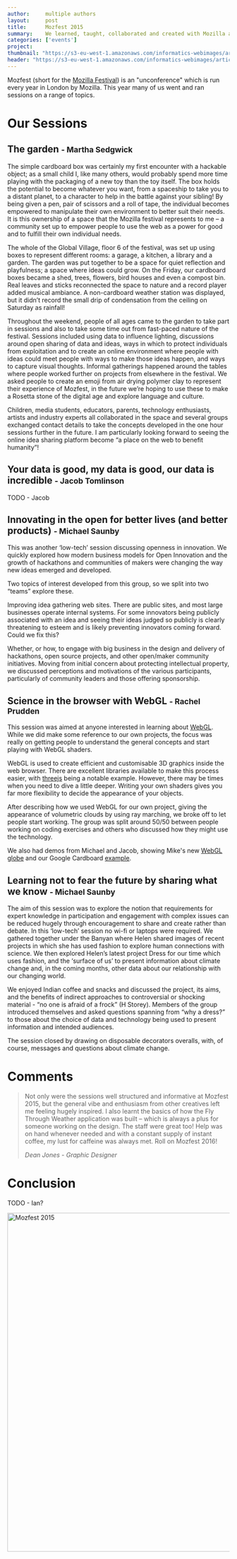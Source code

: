 ```yaml
---
author:     multiple authors
layout:     post
title:      Mozfest 2015
summary:    We learned, taught, collaborated and created with Mozilla and others
categories: ['events']
project:    
thumbnail: "https://s3-eu-west-1.amazonaws.com/informatics-webimages/articles/2015-11-08-mozfest-2015/thumb.jpg"
header: "https://s3-eu-west-1.amazonaws.com/informatics-webimages/articles/2015-11-08-mozfest-2015/banner.jpg"
---
```


Mozfest (short for the [Mozilla Festival][mozfest]) is an "unconference" which is run every year in London by Mozilla. This year many of us went and ran sessions on a range of topics.

# Our Sessions

## The garden <small>- Martha Sedgwick</small>

The simple cardboard box was certainly my first encounter with a hackable object; as a small child I, like many others, would probably spend more time playing with the packaging of a new toy than the toy itself. The box holds the potential to become whatever you want, from a spaceship to take you to a distant planet, to a character to help in the battle against your sibling! By being given a pen, pair of scissors and a roll of tape, the individual becomes empowered to manipulate their own environment to better suit their needs. It is this ownership of a space that the Mozilla festival represents to me – a community set up to empower people to use the web as a power for good and to fulfill their own individual needs.

The whole of the Global Village, floor 6 of the festival, was set up using boxes to represent different rooms: a garage, a kitchen, a library and a garden. The garden was put together to be a space for quiet reflection and playfulness; a space where ideas could grow. On the Friday, our cardboard boxes became a shed, trees, flowers, bird houses and even a compost bin. Real leaves and sticks reconnected the space to nature and a record player added musical ambiance. A non-cardboard weather station was displayed, but it didn’t record the small drip of condensation from the ceiling on Saturday as rainfall!

Throughout the weekend, people of all ages came to the garden to take part in sessions and also to take some time out from fast-paced nature of the festival. Sessions included using data to influence lighting, discussions around open sharing of data and ideas, ways in which to protect individuals from exploitation and to create an online environment where people with ideas could meet people with ways to make those ideas happen, and ways to capture visual thoughts. Informal gatherings happened around the tables where people worked further on projects from elsewhere in the festival. We asked people to create an emoji from air drying polymer clay to represent their experience of Mozfest, in the future we’re hoping to use these to make a Rosetta stone of the digital age and explore language and culture.

Children, media students, educators, parents, technology enthusiasts, artists and industry experts all collaborated in the space and several groups exchanged contact details to take the concepts developed in the one hour sessions further in the future. I am particularly looking forward to seeing the online idea sharing platform become “a place on the web to benefit humanity”!

## Your data is good, my data is good, our data is incredible <small>- Jacob Tomlinson</small>

TODO - Jacob

## Innovating in the open for better lives (and better products) <small>- Michael Saunby</small>

This was another ‘low-tech’ session discussing openness in innovation.  We quickly explored how modern business models for Open Innovation and the growth of hackathons and communities of makers were changing the way new ideas emerged and developed.

Two topics of interest developed from this group, so we split into two “teams” explore these.

Improving idea gathering web sites.  There are public sites, and most large businesses operate internal systems.  For some innovators being publicly associated with an idea and seeing their ideas judged so publicly is clearly threatening to esteem and is likely preventing innovators coming forward.  Could we fix this?

Whether, or how, to engage with big business in the design and delivery of hackathons, open source projects, and other open/maker community initiatives. Moving from initial concern about protecting intellectual property, we discussed perceptions and motivations of the various participants, particularly of community leaders and those offering sponsorship.

## Science in the browser with WebGL <small>- Rachel Prudden</small>

This session was aimed at anyone interested in learning about [WebGL](https://www.khronos.org/webgl/). While we did make some reference to our own projects, the focus was really on getting people to understand the general concepts and start playing with WebGL shaders.

WebGL is used to create efficient and customisable 3D graphics inside the web browser. There are excellent libraries available to make this process easier, with [threejs](http://www.threejs.org) being a notable example. However, there may be times when you need to dive a little deeper. Writing your own shaders gives you far more flexibility to decide the appearance of your objects.

After describing how we used WebGL for our own project, giving the appearance of volumetric clouds by using ray marching, we broke off to let people start working. The group was split around 50/50 between people working on coding exercises and others who discussed how they might use the technology.

We also had demos from Michael and Jacob, showing Mike's new [WebGL globe](https://github.com/msaunby/globe-view) and our Google Cardboard [example](http://met-office-lab.github.io/ipad-fly/).

## Learning not to fear the future by sharing what we know <small>- Michael Saunby</small>

The aim of this session was to explore the notion that requirements for expert knowledge in participation and engagement with complex issues can be reduced hugely through encouragement to share and create rather than debate. In this ‘low-tech’ session no wi-fi or laptops were required.  We gathered together under the Banyan where Helen shared images of recent projects in which she has used fashion to explore human connections with science.  We then explored Helen’s latest project Dress for our time which uses fashion, and the ‘surface of us’ to present information about climate change and, in the coming months, other data about our relationship with our changing world.

We enjoyed Indian coffee and snacks and discussed the project, its aims, and the benefits of indirect approaches to controversial or shocking material - “no one is afraid of a frock” (H Storey).  Members of the group introduced themselves and asked questions spanning from “why a dress?” to those about the choice of data and technology being used to present information and intended audiences.

The session closed by drawing on disposable decorators overalls, with, of course, messages and questions about climate change.

# Comments

> Not only were the sessions well structured and informative at Mozfest 2015, but the general vibe and enthusiasm from other creatives left me feeling hugely inspired. I also learnt the basics of how the Fly Through Weather application was built – which is always a plus for someone working on the design. The staff were great too! Help was on hand whenever needed and with a constant supply of instant coffee, my lust for caffeine was always met. Roll on Mozfest 2016!
>
> <cite>Dean Jones - Graphic Designer</cite>

# Conclusion

TODO - Ian?

<a data-flickr-embed="true"  href="https://www.flickr.com/photos/136926459@N04/albums/72157660981187371" title="Mozfest 2015"><img src="https://farm6.staticflickr.com/5787/22849284716_dbee37ca85_k_d.jpg" width="1024" height="768" alt="Mozfest 2015"></a><script async src="//embedr.flickr.com/assets/client-code.js" charset="utf-8"></script>

[mozfest]: https://mozillafestival.org
